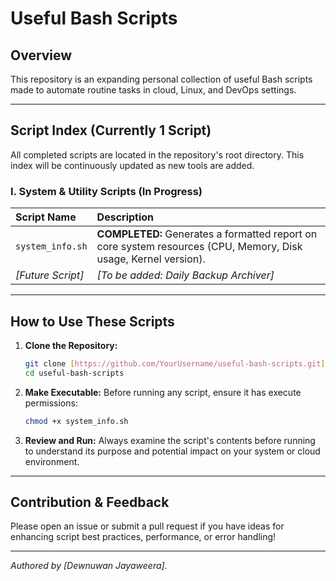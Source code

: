 # Useful Bash Scripts

## Overview

This repository is an expanding personal collection of useful Bash scripts made to automate routine tasks in cloud, Linux, and DevOps settings.

---

## Script Index (Currently 1 Script)

All completed scripts are located in the repository's root directory. This index will be continuously updated as new tools are added.

### I. System & Utility Scripts (In Progress)

| Script Name | Description |
| :--- | :--- |
| `system_info.sh` | **COMPLETED:** Generates a formatted report on core system resources (CPU, Memory, Disk usage, Kernel version). |
| *[Future Script]* | *[To be added: Daily Backup Archiver]* |

---

## How to Use These Scripts

1.  **Clone the Repository:**
    ```bash
    git clone [https://github.com/YourUsername/useful-bash-scripts.git](https://github.com/YourUsername/useful-bash-scripts.git)
    cd useful-bash-scripts
    ```
2.  **Make Executable:** Before running any script, ensure it has execute permissions:
    ```bash
    chmod +x system_info.sh
    ```
3.  **Review and Run:** Always examine the script's contents before running to understand its purpose and potential impact on your system or cloud environment.

---

## Contribution & Feedback

Please open an issue or submit a pull request if you have ideas for enhancing script best practices, performance, or error handling!

---
*Authored by [Dewnuwan Jayaweera].*
